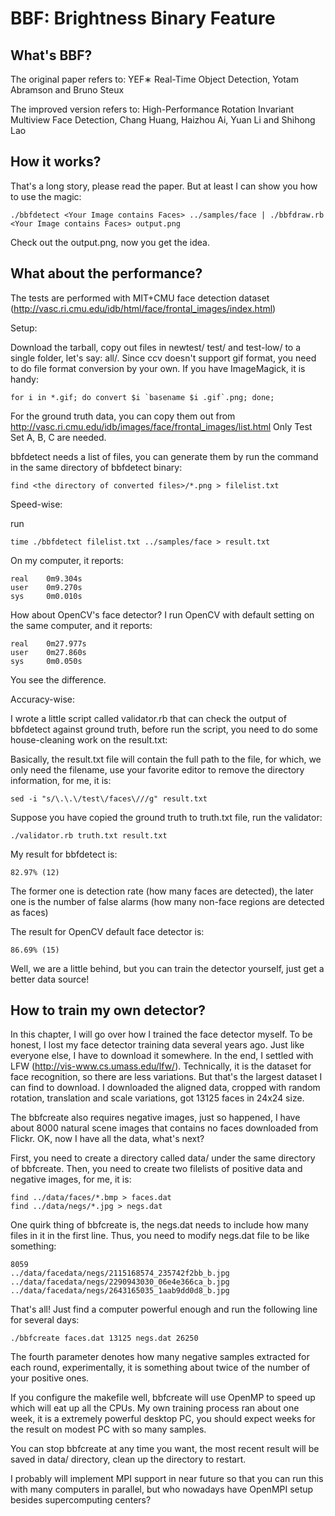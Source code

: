 BBF: Brightness Binary Feature
==============================

What's BBF?
-----------

The original paper refers to:
YEF∗ Real-Time Object Detection, Yotam Abramson and Bruno Steux

The improved version refers to:
High-Performance Rotation Invariant Multiview Face Detection, Chang Huang, Haizhou Ai, Yuan Li and Shihong Lao

How it works?
-------------

That's a long story, please read the paper. But at least I can show you how to
use the magic:

	./bbfdetect <Your Image contains Faces> ../samples/face | ./bbfdraw.rb <Your Image contains Faces> output.png

Check out the output.png, now you get the idea.

What about the performance?
---------------------------

The tests are performed with MIT+CMU face detection dataset
(http://vasc.ri.cmu.edu/idb/html/face/frontal_images/index.html)

Setup:

Download the tarball, copy out files in newtest/ test/ and test-low/ to a single
folder, let's say: all/. Since ccv doesn't support gif format, you need to do file
format conversion by your own. If you have ImageMagick, it is handy:

	for i in *.gif; do convert $i `basename $i .gif`.png; done;

For the ground truth data, you can copy them out from
http://vasc.ri.cmu.edu/idb/images/face/frontal_images/list.html Only Test Set A,
B, C are needed.

bbfdetect needs a list of files, you can generate them by run the command in the
same directory of bbfdetect binary:

	find <the directory of converted files>/*.png > filelist.txt

Speed-wise:

run

	time ./bbfdetect filelist.txt ../samples/face > result.txt

On my computer, it reports:

	real    0m9.304s
	user    0m9.270s
	sys     0m0.010s

How about OpenCV's face detector? I run OpenCV with default setting on the same
computer, and it reports:

	real    0m27.977s
	user    0m27.860s
	sys     0m0.050s

You see the difference.

Accuracy-wise:

I wrote a little script called validator.rb that can check the output of bbfdetect
against ground truth, before run the script, you need to do some house-cleaning
work on the result.txt:

Basically, the result.txt file will contain the full path to the file, for which,
we only need the filename, use your favorite editor to remove the directory
information, for me, it is:

	sed -i "s/\.\.\/test\/faces\///g" result.txt

Suppose you have copied the ground truth to truth.txt file, run the validator:

	./validator.rb truth.txt result.txt

My result for bbfdetect is:

	82.97% (12)

The former one is detection rate (how many faces are detected), the later one is
the number of false alarms (how many non-face regions are detected as faces)

The result for OpenCV default face detector is:

	86.69% (15)

Well, we are a little behind, but you can train the detector yourself, just get
a better data source!

How to train my own detector?
-----------------------------

In this chapter, I will go over how I trained the face detector myself. To be
honest, I lost my face detector training data several years ago. Just like
everyone else, I have to download it somewhere. In the end, I settled with LFW
(http://vis-www.cs.umass.edu/lfw/). Technically, it is the dataset for face
recognition, so there are less variations. But that's the largest dataset I can
find to download. I downloaded the aligned data, cropped with random rotation,
translation and scale variations, got 13125 faces in 24x24 size.

The bbfcreate also requires negative images, just so happened, I have about 8000
natural scene images that contains no faces downloaded from Flickr. OK, now I
have all the data, what's next?

First, you need to create a directory called data/ under the same directory of
bbfcreate. Then, you need to create two filelists of positive data and negative
images, for me, it is:

	find ../data/faces/*.bmp > faces.dat
	find ../data/negs/*.jpg > negs.dat

One quirk thing of bbfcreate is, the negs.dat needs to include how many files in
it in the first line. Thus, you need to modify negs.dat file to be like something:

	8059
	../data/facedata/negs/2115168574_235742f2bb_b.jpg
	../data/facedata/negs/2290943030_06e4e366ca_b.jpg
	../data/facedata/negs/2643165035_1aab9dd0d8_b.jpg

That's all! Just find a computer powerful enough and run the following line for several
days:

	./bbfcreate faces.dat 13125 negs.dat 26250

The fourth parameter denotes how many negative samples extracted for each round,
experimentally, it is something about twice of the number of your positive ones.

If you configure the makefile well, bbfcreate will use OpenMP to speed up which will
eat up all the CPUs. My own training process ran about one week, it is a extremely
powerful desktop PC, you should expect weeks for the result on modest PC with so many
samples.

You can stop bbfcreate at any time you want, the most recent result will be saved
in data/ directory, clean up the directory to restart.

I probably will implement MPI support in near future so that you can run this with
many computers in parallel, but who nowadays have OpenMPI setup besides supercomputing
centers?
